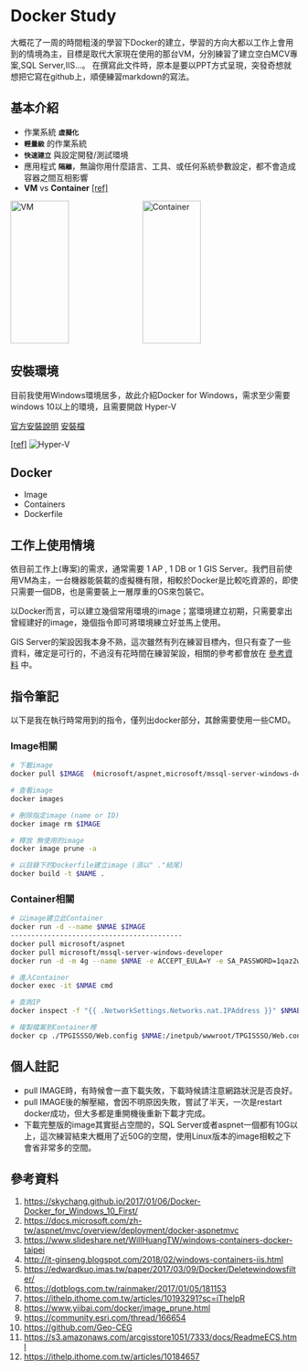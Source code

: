 # Docker Study
大概花了一周的時間粗淺的學習下Docker的建立，學習的方向大都以工作上會用到的情境為主，目標是取代大家現在使用的那台VM，分別練習了建立空白MCV專案,SQL Server,IIS...。
在撰寫此文件時，原本是要以PPT方式呈現，突發奇想就想把它寫在github上，順便練習markdown的寫法。
## 基本介紹

* 作業系統 **`虛擬化`**
* **`輕量級`** 的作業系統
* **`快速建立`** 與設定開發/測試環境
* 應用程式 **`隔離`**，無論你用什麼語言、工具、或任何系統參數設定，都不會造成容器之間互相影響
* **VM** vs **Container** [[ref]](http://www.inwinstack.com/zh/2017/10/13/vm-container-difference/ "圖片參考")

<img src="http://www.inwinstack.com/wp-content/uploads/2017/10/%E9%9B%BB%E5%AD%90%E5%A0%B11.png" alt="VM" width="45%" height="250"/> <img src="http://www.inwinstack.com/wp-content/uploads/2017/10/%E9%9B%BB%E5%AD%90%E5%A0%B12.png" alt="Container" width="45%" height="250"/>
  
## 安裝環境
目前我使用Windows環境居多，故此介紹Docker for Windows，需求至少需要windows 10以上的環境，且需要開啟 Hyper-V

[官方安裝說明](https://store.docker.com/editions/community/docker-ce-desktop-windows "Docker Community Edition for Windows")
[安裝檔](https://download.docker.com/win/stable/Docker%20for%20Windows%20Installer.exe "Docker for Windows")

[[ref]](https://skychang.github.io/2017/01/06/Docker-Docker_for_Windows_10_First/)
![Hyper-V](https://skychang.github.io/2017/01/06/Docker-Docker_for_Windows_10_First/01.png)
## Docker
* Image 
* Containers
* Dockerfile
## 工作上使用情境 
依目前工作上(專案)的需求，通常需要 1 AP , 1 DB or 1 GIS Server。我們目前使用VM為主，一台機器能裝載的虛擬機有限，相較於Docker是比較吃資源的，即使只需要一個DB，也是需要裝上一層厚重的OS來包裝它。

以Docker而言，可以建立幾個常用環境的image；當環境建立初期，只需要拿出曾經建好的image，幾個指令即可將環境練立好並馬上使用。

GIS Server的架設因我本身不熟，這次雖然有列在練習目標內，但只有查了一些資料，確定是可行的，不過沒有花時間在練習架設，相關的參考都會放在 [參考資料](#參考資料) 中。
## 指令筆記
以下是我在執行時常用到的指令，僅列出docker部分，其餘需要使用一些CMD。
### Image相關
```bash
# 下載image
docker pull $IMAGE  (microsoft/aspnet,microsoft/mssql-server-windows-developer,...)

# 查看image
docker images

# 刪除指定image (name or ID)
docker image rm $IMAGE

# 釋放 無使用的image
docker image prune -a

# 以目錄下的Dockerfile建立image (須以" ."結尾)
docker build -t $NAME .
```
### Container相關
```bash
# 以image建立此Container
docker run -d --name $NMAE $IMAGE
------------------------------------------
docker pull microsoft/aspnet
docker pull microsoft/mssql-server-windows-developer
docker run -d -m 4g --name $NMAE -e ACCEPT_EULA=Y -e SA_PASSWORD=1qaz2wsx#EDC -p 1433:1433 microsoft/mssql-server-windows-developer

# 進入Container
docker exec -it $NMAE cmd

# 查詢IP
docker inspect -f "{{ .NetworkSettings.Networks.nat.IPAddress }}" $NMAE

# 複製檔案到Container裡
docker cp ./TPGISSSO/Web.config $NMAE:/inetpub/wwwroot/TPGISSSO/Web.config
```
## 個人註記
* pull IMAGE時，有時候會一直下載失敗，下載時候請注意網路狀況是否良好。
* pull IMAGE後的解壓縮，會因不明原因失敗，嘗試了半天，一次是restart docker成功，但大多都是重開機後重新下載才完成。
* 下載完整版的image其實挺占空間的，SQL Server或者aspnet一個都有10G以上，這次練習結束大概用了近50G的空間，使用Linux版本的image相較之下會省非常多的空間。

## 參考資料
1. https://skychang.github.io/2017/01/06/Docker-Docker_for_Windows_10_First/
2. https://docs.microsoft.com/zh-tw/aspnet/mvc/overview/deployment/docker-aspnetmvc
3. https://www.slideshare.net/WillHuangTW/windows-containers-docker-taipei
4. http://it-ginseng.blogspot.com/2018/02/windows-containers-iis.html
5. https://edwardkuo.imas.tw/paper/2017/03/09/Docker/Deletewindowsfilter/
6. https://dotblogs.com.tw/rainmaker/2017/01/05/181153
7. https://ithelp.ithome.com.tw/articles/10193291?sc=iThelpR
8. https://www.yiibai.com/docker/image_prune.html
9. https://community.esri.com/thread/166654
10. https://github.com/Geo-CEG
11. https://s3.amazonaws.com/arcgisstore1051/7333/docs/ReadmeECS.html
12. https://ithelp.ithome.com.tw/articles/10184657
